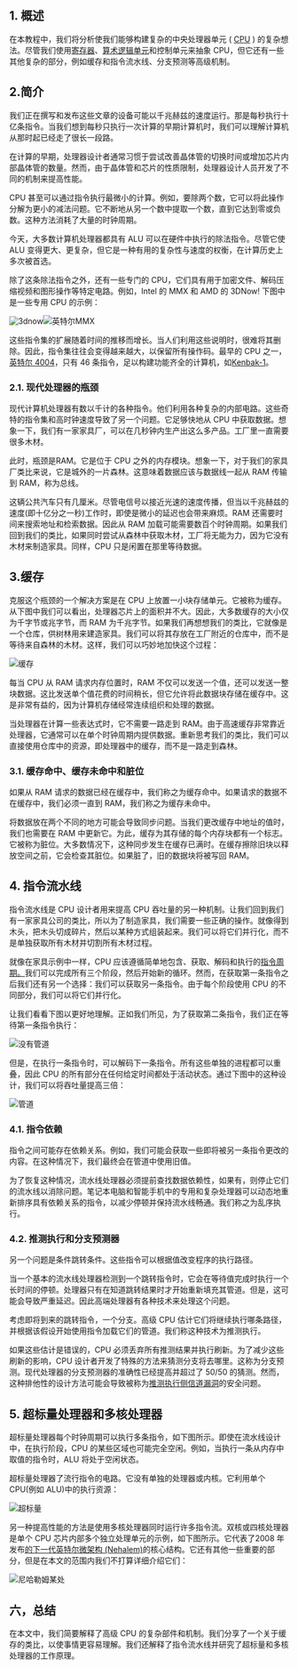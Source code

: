 ## 1. 概述

在本教程中，我们将分析使我们能够构建复杂的中央处理器单元 ( [CPU](https://www.baeldung.com/cs/cpu-guide) ) 的复杂想法。尽管我们使用[寄存器](https://www.baeldung.com/cs/registers-and-ram)、[算术逻辑单元](https://www.baeldung.com/cs/arithmetic-logic-unit)和控制单元来抽象 CPU，但它还有一些其他复杂的部分，例如缓存和指令流水线、分支预测等高级机制。

## 2.简介

我们正在撰写和发布这些文章的设备可能以千兆赫兹的速度运行。那是每秒执行十亿条指令。当我们想到每秒只执行一次计算的早期计算机时，我们可以理解计算机从那时起已经走了很长一段路。

在计算的早期，处理器设计者通常习惯于尝试改善晶体管的切换时间或增加芯片内部晶体管的数量。然而，由于晶体管和芯片的性质限制，处理器设计人员开发了不同的机制来提高性能。

CPU 甚至可以通过指令执行最微小的计算。例如，要除两个数，它可以将此操作分解为更小的减法问题。它不断地从另一个数中提取一个数，直到它达到零或负数。这种方法消耗了大量的时钟周期。

今天，大多数计算机处理器都具有 ALU 可以在硬件中执行的除法指令。尽管它使 ALU 变得更大、更复杂，但它是一种有用的复杂性与速度的权衡，在计算历史上多次被首选。

除了这条除法指令之外，还有一些专门的 CPU，它们具有用于加密文件、解码压缩视频和图形操作等特定电路。例如，Intel 的 MMX 和 AMD 的 3DNow! 下图中是一些专用 CPU 的示例：

![3dnow](https://www.baeldung.com/wp-content/uploads/sites/4/2021/09/3dnow-300x258-1.gif)![英特尔MMX](https://www.baeldung.com/wp-content/uploads/sites/4/2021/09/intel_mmx-300x300-1.jpg)

这些指令集的扩展随着时间的推移而增长。当人们利用这些说明时，很难将其删除。因此，指令集往往会变得越来越大，以保留所有操作码。最早的 CPU 之一，[英特尔 4004](https://en.wikipedia.org/wiki/Intel_4004)，只有 46 条指令，足以构建功能齐全的计算机，如[Kenbak-1](https://en.wikipedia.org/wiki/Kenbak-1)。

### 2.1. 现代处理器的瓶颈

现代计算机处理器有数以千计的各种指令。他们利用各种复杂的内部电路。这些奇特的指令集和高时钟速度导致了另一个问题。它足够快地从 CPU 中获取数据。想象一下，我们有一家家具厂，可以在几秒钟内生产出这么多产品。工厂里一直需要很多木材。

此时，瓶颈是RAM。它是位于 CPU 之外的内存模块。想象一下，对于我们的家具厂类比来说，它是城外的一片森林。这意味着数据应该与数据线一起从 RAM 传输到 RAM，称为总线。

这辆公共汽车只有几厘米。尽管电信号以接近光速的速度传播，但当以千兆赫兹的速度(即十亿分之一秒)工作时，即使是微小的延迟也会带来麻烦。RAM 还需要时间来搜索地址和检索数据。因此从 RAM 加载可能需要数百个时钟周期。如果我们回到我们的类比，如果同时尝试从森林中获取木材，工厂将无能为力，因为它没有木材来制造家具。同样，CPU 只是闲置在那里等待数据。

## 3.缓存

克服这个瓶颈的一个解决方案是在 CPU 上放置一小块存储单元。它被称为缓存。从下图中我们可以看出，处理器芯片上的面积并不大。因此，大多数缓存的大小仅为千字节或兆字节，而 RAM 为千兆字节。如果我们再想想我们的类比，它就像是一个仓库，供树林用来建造家具。我们可以将其存放在工厂附近的仓库中，而不是等待来自森林的木材。这样，我们可以巧妙地加快这个过程：

![缓存](https://www.baeldung.com/wp-content/uploads/sites/4/2021/09/cache.png)

每当 CPU 从 RAM 请求内存位置时，RAM 不仅可以发送一个值，还可以发送一整块数据。这比发送单个值花费的时间稍长，但它允许将此数据块存储在缓存中。这是非常有益的，因为计算机存储经常连续组织和处理的数据。

当处理器在计算一些表达式时，它不需要一路走到 RAM。由于高速缓存非常靠近处理器，它通常可以在单个时钟周期内提供数据。重新思考我们的类比，我们可以直接使用仓库中的资源，即处理器中的缓存，而不是一路走到森林。

### 3.1. 缓存命中、缓存未命中和脏位

如果从 RAM 请求的数据已经在缓存中，我们称之为缓存命中。如果请求的数据不在缓存中，我们必须一直到 RAM，我们称之为缓存未命中。

将数据放在两个不同的地方可能会导致同步问题。当我们更改缓存中地址的值时，我们也需要在 RAM 中更新它。为此，缓存为其存储的每个内存块都有一个标志。它被称为脏位。大多数情况下，这种同步发生在缓存已满时。在缓存擦除旧块以释放空间之前，它会检查其脏位。如果脏了，旧的数据块将被写回 RAM。


## 4. 指令流水线

指令流水线是 CPU 设计者用来提高 CPU 吞吐量的另一种机制。让我们回到我们有一家家具公司的类比，所以为了制造家具，我们需要一些正确的操作。就像得到木头，把木头切成碎片，然后以某种方式组装起来。我们可以将它们并行化，而不是单独获取所有木材并切割所有木材过程。

就像在家具示例中一样，CPU 应该遵循简单地包含、获取、解码和执行的[指令周期。](https://www.baeldung.com/cs/cpu-guide#2-instruction-cycle)我们可以完成所有三个阶段，然后开始新的循环。然而，在获取第一条指令之后我们还有另一个选择：我们可以获取另一条指令。由于每个阶段使用 CPU 的不同部分，我们可以将它们并行化。

让我们看看下图以更好地理解。正如我们所见，为了获取第二条指令，我们正在等待第一条指令执行：

![没有管道](https://www.baeldung.com/wp-content/uploads/sites/4/2021/09/no-pipeline-1024x207-1.png)

但是，在执行一条指令时，可以解码下一条指令。所有这些单独的进程都可以重叠，因此 CPU 的所有部分在任何给定时间都处于活动状态。通过下图中的这种设计，我们可以将吞吐量提高三倍：

![管道](https://www.baeldung.com/wp-content/uploads/sites/4/2021/09/pipeline-1024x360-1.png)

### 4.1. 指令依赖

指令之间可能存在依赖关系。例如，我们可能会获取一些即将被另一条指令更改的内容。在这种情况下，我们最终会在管道中使用旧值。

为了恢复这种情况，流水线处理器必须提前查找数据依赖性，如果有，则停止它们的流水线以消除问题。笔记本电脑和智能手机中的专用和复杂处理器可以动态地重新排序具有依赖关系的指令，以减少停顿并保持流水线畅通。我们称之为乱序执行。

### 4.2. 推测执行和分支预测器

另一个问题是条件跳转条件。这些指令可以根据值改变程序的执行路径。

当一个基本的流水线处理器检测到一个跳转指令时，它会在等待值完成时执行一个长时间的停顿。处理器只有在知道跳转结果时才开始重新填充其管道。但是，这可能会导致严重延迟。因此高端处理器有各种技术来处理这个问题。

考虑即将到来的跳转指令，一个分支。高级 CPU 估计它们将继续执行哪条路径，并根据该假设开始使用指令加载它们的管道。我们称这种技术为推测执行。

如果这些估计是错误的，CPU 必须丢弃所有推测结果并执行刷新。为了减少这些刷新的影响，CPU 设计者开发了特殊的方法来猜测分支将去哪里。这称为分支预测。现代处理器的分支预测器的准确性已经提高并超过了 50/50 的猜测。然而，这种排他性的设计方法可能会导致被称为[推测执行侧信道漏洞](https://en.wikipedia.org/wiki/Spectre_(security_vulnerability))的安全问题。

## 5. 超标量处理器和多核处理器

超标量处理器每个时钟周期可以执行多条指令，如下图所示。即使在流水线设计中，在执行阶段，CPU 的某些区域也可能完全空闲。例如，当执行一条从内存中取值的指令时，ALU 将处于空闲状态。

超标量处理器了流行指令的电路。它没有单独的处理器或内核。它利用单个 CPU(例如 ALU)中的执行资源：

![超标量](https://www.baeldung.com/wp-content/uploads/sites/4/2021/09/superscalar-1024x740-1.png)

另一种提高性能的方法是使用多核处理器同时运行许多指令流。双核或四核处理器是单个 CPU 芯片内部多个独立处理单元的示例，如下图所示。它代表了2008 年发布[的下一代英特尔微架构 (Nehalem)](https://ieeexplore.ieee.org/document/4585952)的核心结构。它还有其他一些重要的部分，但是在本文的范围内我们不打算详细介绍它们：

![尼哈勒姆某处](https://www.baeldung.com/wp-content/uploads/sites/4/2021/09/nehalem_somepart.png)

## 六，总结

在本文中，我们简要解释了高级 CPU 的复杂部件和机制。我们分享了一个关于缓存的类比，以使事情更容易理解。我们还解释了指令流水线并研究了超标量和多核处理器的工作原理。